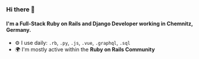 ### Hi there 👋

#### I'm a Full-Stack Ruby on Rails and Django Developer working in Chemnitz, Germany.

- ⚙️ I use daily: `.rb`, `.py`, `.js`, `.vue`, `.graphql`, `.sql`
- 🌍 I'm mostly active within the **Ruby on Rails Community**
  
